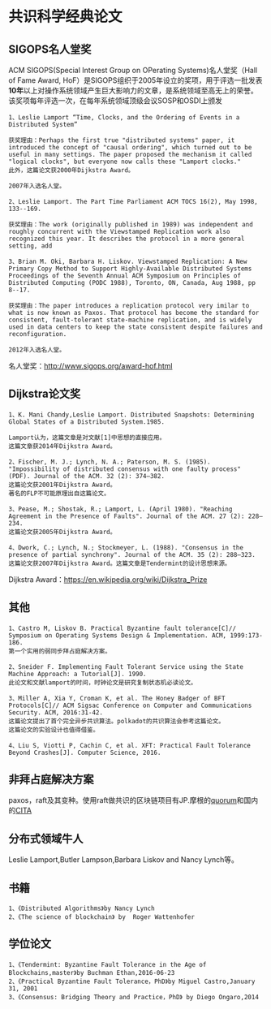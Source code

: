 
# 共识科学经典论文


## SIGOPS名人堂奖

ACM SIGOPS(Special Interest Group on OPerating Systems)名人堂奖（Hall of Fame Award, HoF）是SIGOPS组织于2005年设立的奖项，用于评选一批发表**10年**以上对操作系统领域产生巨大影响力的文章，是系统领域至高无上的荣誉。该奖项每年评选一次，在每年系统领域顶级会议SOSP和OSDI上颁发

    1、Leslie Lamport “Time, Clocks, and the Ordering of Events in a Distributed System”
    
    获奖理由：Perhaps the first true "distributed systems" paper, it introduced the concept of "causal ordering", which turned out to be useful in many settings. The paper proposed the mechanism it called "logical clocks", but everyone now calls these "Lamport clocks."
    此外，这篇论文获2000年Dijkstra Award。

    2007年入选名人堂。

    2、Leslie Lamport. The Part Time Parliament ACM TOCS 16(2), May 1998, 133--169.
      
    获奖理由：The work (originally published in 1989) was independent and roughly concurrent with the Viewstamped Replication work also recognized this year. It describes the protocol in a more general setting, add
    
    3、Brian M. Oki, Barbara H. Liskov. Viewstamped Replication: A New Primary Copy Method to Support Highly-Available Distributed Systems Proceedings of the Seventh Annual ACM Symposium on Principles of Distributed Computing (PODC 1988), Toronto, ON, Canada, Aug 1988, pp 8--17.
      
    获奖理由：The paper introduces a replication protocol very imilar to what is now known as Paxos. That protocol has become the standard for consistent, fault-tolerant state-machine replication, and is widely used in data centers to keep the state consistent despite failures and reconfiguration. 
    
    2012年入选名人堂。

名人堂奖：http://www.sigops.org/award-hof.html

## Dijkstra论文奖

    1、K. Mani Chandy,Leslie Lamport. Distributed Snapshots: Determining Global States of a Distributed System.1985.
    
    Lamport认为，这篇文章是对文献[1]中思想的直接应用。
    这篇文章获2014年Dijkstra Award。
    
    2、Fischer, M. J.; Lynch, N. A.; Paterson, M. S. (1985). "Impossibility of distributed consensus with one faulty process" (PDF). Journal of the ACM. 32 (2): 374–382.
    这篇论文获2001年Dijkstra Award。
    著名的FLP不可能原理出自这篇论文。
    
    3、Pease, M.; Shostak, R.; Lamport, L. (April 1980). "Reaching Agreement in the Presence of Faults". Journal of the ACM. 27 (2): 228–234.
    这篇论文获2005年Dijkstra Award。
    
    4、Dwork, C.; Lynch, N.; Stockmeyer, L. (1988). "Consensus in the presence of partial synchrony". Journal of the ACM. 35 (2): 288–323. 
    这篇论文获2007年Dijkstra Award。这篇文章是Tendermint的设计思想来源。

Dijkstra Award：https://en.wikipedia.org/wiki/Dijkstra_Prize
    
## 其他

    1、Castro M, Liskov B. Practical Byzantine fault tolerance[C]// Symposium on Operating Systems Design & Implementation. ACM, 1999:173-186.
    第一个实用的弱同步拜占庭解决方案。
    
    2、Sneider F. Implementing Fault Tolerant Service using the State Machine Approach: a Tutorial[J]. 1990.
    此论文和文献lamport的时间，时钟论文是研究复制状态机必读论文。
    
    3、Miller A, Xia Y, Croman K, et al. The Honey Badger of BFT Protocols[C]// ACM Sigsac Conference on Computer and Communications Security. ACM, 2016:31-42.
    这篇论文提出了首个完全异步共识算法。polkadot的共识算法会参考这篇论文。
    这篇论文的实验设计也值得借鉴。
    
    4、Liu S, Viotti P, Cachin C, et al. XFT: Practical Fault Tolerance Beyond Crashes[J]. Computer Science, 2016.
    
## 非拜占庭解决方案

paxos，raft及其变种。使用raft做共识的区块链项目有JP.摩根的[quorum](https://github.com/jpmorganchase/quorum)和国内的[CITA](https://github.com/cryptape/cita)
    
## 分布式领域牛人
 Leslie Lamport,Butler Lampson,Barbara Liskov and Nancy Lynch等。
 
## 书籍

    1、《Distributed Algorithms》by Nancy Lynch
    2、《The science of blockchain》 by  Roger Wattenhofer 
    
## 学位论文

    1、《Tendermint: Byzantine Fault Tolerance in the Age of Blockchains,master》by Buchman Ethan,2016-06-23
    2、《Practical Byzantine Fault Tolerance，PhD》by Miguel Castro,January 31, 2001
    3、《Consensus: Bridging Theory and Practice，PhD》 by Diego Ongaro,2014